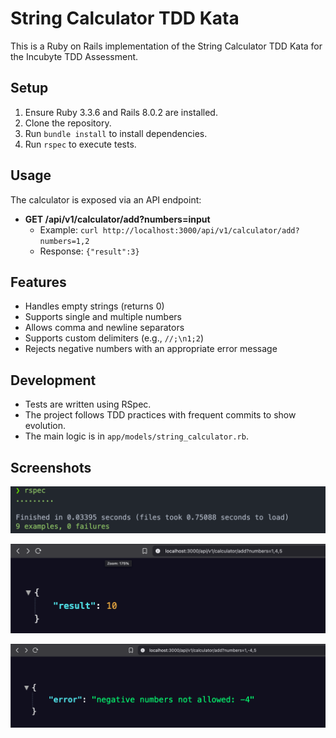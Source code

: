 # String Calculator TDD Kata

This is a Ruby on Rails implementation of the String Calculator TDD Kata for the Incubyte TDD Assessment.

## Setup

1. Ensure Ruby 3.3.6 and Rails 8.0.2 are installed.
2. Clone the repository.
3. Run `bundle install` to install dependencies.
4. Run `rspec` to execute tests.

## Usage

The calculator is exposed via an API endpoint:

- **GET /api/v1/calculator/add?numbers=input**
  - Example: `curl http://localhost:3000/api/v1/calculator/add?numbers=1,2`
  - Response: `{"result":3}`

## Features

- Handles empty strings (returns 0)
- Supports single and multiple numbers
- Allows comma and newline separators
- Supports custom delimiters (e.g., `//;\n1;2`)
- Rejects negative numbers with an appropriate error message

## Development

- Tests are written using RSpec.
- The project follows TDD practices with frequent commits to show evolution.
- The main logic is in `app/models/string_calculator.rb`.

## Screenshots

![Screenshot](docs/image.png)

![Screenshot](docs/image-1.png)

![Screenshot](docs/image-2.png)